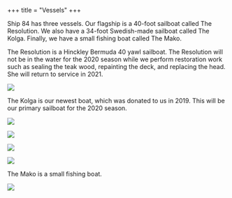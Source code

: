 +++
title = "Vessels"
+++

Ship 84 has three vessels.  Our flagship is a 40-foot sailboat called The Resolution.  We also have a 34-foot Swedish-made sailboat called The Kolga.  Finally, we have a small fishing boat called The Mako.

The Resolution is a Hinckley Bermuda 40 yawl sailboat.  The Resolution will not be in the water for the 2020 season while we perform restoration work such as sealing the teak wood, repainting the deck, and replacing the head.  She will return to service in 2021.

![](https://www.ship84.com/img/resolution_1.jpg)

The Kolga is our newest boat, which was donated to us in 2019.  This will be our primary sailboat for the 2020 season.

![](https://www.ship84.com/img/Kolga1.JPG)

![](https://www.ship84.com/img/Kolga2.JPG)

![](https://www.ship84.com/img/Kolga3.JPG)

![](https://www.ship84.com/img/Kolga4.JPG)

The Mako is a small fishing boat.

![](https://www.ship84.com/img/Mako.JPG)
